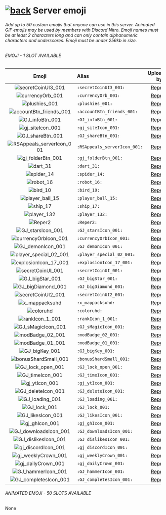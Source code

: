 # [![back](https://cdn.discordapp.com/emojis/887168885747511396?size=32)](https://reper2.github.io/Downloadable-Files/discord/guilds/771861170256085023) Server emoji

###### Add up to 50 custom emojis that anyone can use in this server. Animated GIF emojis may be used by members with Discord Nitro. Emoji names must be at least 2 characters long and can only contain alphanumeric characters and underscores. Emoji must be under 256kb in size.



###### EMOJI - 1 SLOT AVAILABLE
| Emoji | Alias | Uploaded by |
| :----: | :--- | :----: |
| ![secretCoinUI3_001](https://cdn.discordapp.com/emojis/885698004940648509.png?size=32) | `:secretCoinUI3_001:` | [Reper2](https://discord.gg/aMSKe7ZT9Q)
| ![currencyOrb_001](https://cdn.discordapp.com/emojis/885366433540874272.png?size=32) | `:currencyOrb_001:` | [Reper2](https://discord.gg/aMSKe7ZT9Q)
| ![plushies_001](https://cdn.discordapp.com/emojis/885357890649612299.png?size=32) | `:plushies_001:` | [Reper2](https://discord.gg/aMSKe7ZT9Q)
| ![accountBtn_friends_001](https://cdn.discordapp.com/emojis/885356969857265684.png?size=32) | `:accountBtn_friends_001:` | [Reper2](https://discord.gg/aMSKe7ZT9Q)
| ![GJ_infoBtn_001](https://cdn.discordapp.com/emojis/885356790513008650.png?size=32) | `:GJ_infoBtn_001:` | [Reper2](https://discord.gg/aMSKe7ZT9Q)
| ![gj_siteIcon_001](https://cdn.discordapp.com/emojis/885355104927121469.png?size=32) | `:gj_siteIcon_001:` | [Reper2](https://discord.gg/aMSKe7ZT9Q)
| ![GJ_shareBtn_001](https://cdn.discordapp.com/emojis/885355008399405189.png?size=32) | `:GJ_shareBtn_001:` | [Reper2](https://discord.gg/aMSKe7ZT9Q)
| ![RSAppeals_serverIcon_001](https://cdn.discordapp.com/emojis/885338094457470996.png?size=32) | `:RSAppeals_serverIcon_001:` | [Reper2](https://discord.gg/aMSKe7ZT9Q)
| ![gj_folderBtn_001](https://cdn.discordapp.com/emojis/885004136230309929.png?size=32) | `:gj_folderBtn_001:` | [Reper2](https://discord.gg/aMSKe7ZT9Q)
| ![dart_31](https://cdn.discordapp.com/emojis/884575101352308787.png?size=32) | `:dart_31:` | [Reper2](https://discord.gg/aMSKe7ZT9Q)
| ![spider_14](https://cdn.discordapp.com/emojis/882537370107387945.png?size=32) | `:spider_14:` | [Reper2](https://discord.gg/aMSKe7ZT9Q)
| ![robot_16](https://cdn.discordapp.com/emojis/882537351270780969.png?size=32) | `:robot_16:` | [Reper2](https://discord.gg/aMSKe7ZT9Q)
| ![bird_10](https://cdn.discordapp.com/emojis/882537351270780969.png?size=32) | `:bird_10:` | [Reper2](https://discord.gg/aMSKe7ZT9Q)
| ![player_ball_15](https://cdn.discordapp.com/emojis/882537201727062026.png?size=32) | `:player_ball_15:` | [Reper2](https://discord.gg/aMSKe7ZT9Q)
| ![ship_17](https://cdn.discordapp.com/emojis/882537172023009290.png?size=32) | `:ship_17:` | [Reper2](https://discord.gg/aMSKe7ZT9Q)
| ![player_132](https://cdn.discordapp.com/emojis/882537141173886986.png?size=32) | `:player_132:` | [Reper2](https://discord.gg/aMSKe7ZT9Q)
| ![Reper2](https://cdn.discordapp.com/emojis/882520778376101948.png?size=32) | `:Reper2:` | [Reper2](https://discord.gg/aMSKe7ZT9Q)
| ![GJ_starsIcon_001](https://cdn.discordapp.com/emojis/882468610784763944.png?size=32) | `:GJ_starsIcon_001:` | [Reper2](https://discord.gg/aMSKe7ZT9Q)
| ![currencyOrbIcon_001](https://cdn.discordapp.com/emojis/882468428462563408.png?size=32) | `:currencyOrbIcon_001:` | [Reper2](https://discord.gg/aMSKe7ZT9Q)
| ![GJ_demonIcon_001](https://cdn.discordapp.com/emojis/882120757478576128.png?size=32) | `:GJ_demonIcon_001:` | [Reper2](https://discord.gg/aMSKe7ZT9Q)
| ![player_special_02_001](https://cdn.discordapp.com/emojis/882107932861419531.png?size=32) | `:player_special_02_001:` | [Reper2](https://discord.gg/aMSKe7ZT9Q)
| ![explosionIcon_17_001](https://cdn.discordapp.com/emojis/882103369697730580.png?size=32) | `:explosionIcon_17_001:` | [Reper2](https://discord.gg/aMSKe7ZT9Q)
| ![secretCoinUI_001](https://cdn.discordapp.com/emojis/882099420848615444.png?size=32) | `:secretCoinUI_001:` | [Reper2](https://discord.gg/aMSKe7ZT9Q)
| ![GJ_bigStar_001](https://cdn.discordapp.com/emojis/882099304490229800.png?size=32) | `:GJ_bigStar_001:` | [Reper2](https://discord.gg/aMSKe7ZT9Q)
| ![GJ_bigDiamond_001](https://cdn.discordapp.com/emojis/882098984112492575.png?size=32) | `:GJ_bigDiamond_001:` | [Reper2](https://discord.gg/aMSKe7ZT9Q)
| ![secretCoinUI2_001](https://cdn.discordapp.com/emojis/882096698711765013.png?size=32) | `:secretCoinUI2_001:` | [Reper2](https://discord.gg/aMSKe7ZT9Q)
| ![x_mappacksuhd](https://cdn.discordapp.com/emojis/882095920643190894.png?size=32) | `:x_mappacksuhd:` | [Reper2](https://discord.gg/aMSKe7ZT9Q)
| ![coloruhd](https://cdn.discordapp.com/emojis/882095893808054282.png?size=32) | `:coloruhd:` | [Reper2](https://discord.gg/aMSKe7ZT9Q)
| ![rankIcon_1_001](https://cdn.discordapp.com/emojis/882094143843745843.png?size=32) | `:rankIcon_1_001:` | [Reper2](https://discord.gg/aMSKe7ZT9Q)
| ![GJ_sMagicIcon_001](https://cdn.discordapp.com/emojis/882090770914476104.png?size=32) | `:GJ_sMagicIcon_001:` | [Reper2](https://discord.gg/aMSKe7ZT9Q)
| ![modBadge_02_001](https://cdn.discordapp.com/emojis/881790789787713566.png?size=32) | `:modBadge_02_001:` | [Reper2](https://discord.gg/aMSKe7ZT9Q)
| ![modBadge_01_001](https://cdn.discordapp.com/emojis/881790688944087091.png?size=32) | `:modBadge_01_001:` | [Reper2](https://discord.gg/aMSKe7ZT9Q)
| ![GJ_bigKey_001](https://cdn.discordapp.com/emojis/880421891456774144.png?size=32) | `:GJ_bigKey_001:` | [Reper2](https://discord.gg/aMSKe7ZT9Q)
| ![bonusShardSmall_001](https://cdn.discordapp.com/emojis/880421014415228938.png?size=32) | `:bonusShardSmall_001:` | [Reper2](https://discord.gg/aMSKe7ZT9Q)
| ![GJ_lock_open_001](https://cdn.discordapp.com/emojis/874091489557372928.png?size=32) | `:GJ_lock_open_001:` | [Reper2](https://discord.gg/aMSKe7ZT9Q)
| ![GJ_timeIcon_001](https://cdn.discordapp.com/emojis/874091197365375016.png?size=32) | `:GJ_timeIcon_001:` | [Reper2](https://discord.gg/aMSKe7ZT9Q)
| ![gj_ytIcon_001](https://cdn.discordapp.com/emojis/874090930855092265.png?size=32) | `:gj_ytIcon_001:` | [Reper2](https://discord.gg/aMSKe7ZT9Q)
| ![GJ_deleteIcon_001](https://cdn.discordapp.com/emojis/874090880393437184.png?size=32) | `:GJ_deleteIcon_001:` | [Reper2](https://discord.gg/aMSKe7ZT9Q)
| ![GJ_loading_001](https://cdn.discordapp.com/emojis/874089752024985632.png?size=32) | `:GJ_loading_001:` | [Reper2](https://discord.gg/aMSKe7ZT9Q)
| ![GJ_lock_001](https://cdn.discordapp.com/emojis/874089687013290026.png?size=32) | `:GJ_lock_001:` | [Reper2](https://discord.gg/aMSKe7ZT9Q)
| ![GJ_likesIcon_001](https://cdn.discordapp.com/emojis/874089622764937276.png?size=32) | `:GJ_likesIcon_001:` | [Reper2](https://discord.gg/aMSKe7ZT9Q)
| ![gj_ghIcon_001](https://cdn.discordapp.com/emojis/874089226197692436.png?size=32) | `:gj_ghIcon_001:` | [Reper2](https://discord.gg/aMSKe7ZT9Q)
| ![GJ_downloadsIcon_001](https://cdn.discordapp.com/emojis/874089111558963301.png?size=32) | `:GJ_downloadsIcon_001:` | [Reper2](https://discord.gg/aMSKe7ZT9Q)
| ![GJ_dislikesIcon_001](https://cdn.discordapp.com/emojis/874089059876732971.png?size=32) | `:GJ_dislikesIcon_001:` | [Reper2](https://discord.gg/aMSKe7ZT9Q)
| ![gj_discordIcon_001](https://cdn.discordapp.com/emojis/874089012489519114.png?size=32) | `:gj_discordIcon_001:` | [Reper2](https://discord.gg/aMSKe7ZT9Q)
| ![gj_weeklyCrown_001](https://cdn.discordapp.com/emojis/874088893329313833.png?size=32) | `:gj_weeklyCrown_001:` | [Reper2](https://discord.gg/aMSKe7ZT9Q)
| ![gj_dailyCrown_001](https://cdn.discordapp.com/emojis/874088852053164113.png?size=32) | `:gj_dailyCrown_001:` | [Reper2](https://discord.gg/aMSKe7ZT9Q)
| ![GJ_hammerIcon_001](https://cdn.discordapp.com/emojis/874088803009187872.png?size=32) | `:GJ_hammerIcon_001:` | [Reper2](https://discord.gg/aMSKe7ZT9Q)
| ![GJ_completesIcon_001](https://cdn.discordapp.com/emojis/873869692702445569.png?size=32) | `:GJ_completesIcon_001:` | [Reper2](https://discord.gg/aMSKe7ZT9Q)

###### ANIMATED EMOJI - 50 SLOTS AVAILABLE

None
